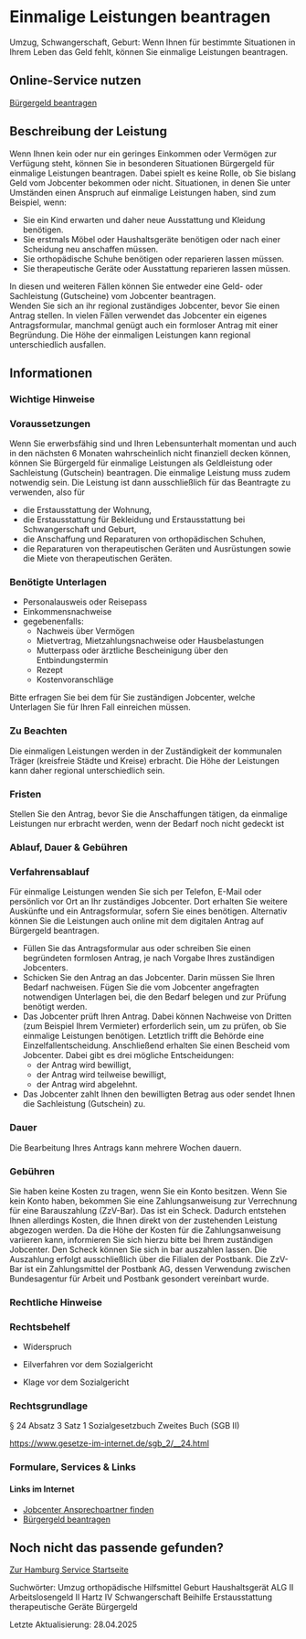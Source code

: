 




Einmalige Leistungen beantragen
===============================

Umzug, Schwangerschaft, Geburt: Wenn Ihnen für bestimmte Situationen in Ihrem Leben das Geld fehlt, können Sie einmalige Leistungen beantragen.

Online-Service nutzen
---------------------

[Bürgergeld beantragen](https://www.arbeitsagentur.de/arbeitslos-arbeit-finden/buergergeld/buergergeld-beantragen)

Beschreibung der Leistung
-------------------------

Wenn Ihnen kein oder nur ein geringes Einkommen oder Vermögen zur Verfügung steht, können Sie in besonderen Situationen Bürgergeld für einmalige Leistungen beantragen. Dabei spielt es keine Rolle, ob Sie bislang Geld vom Jobcenter bekommen oder nicht. Situationen, in denen Sie unter Umständen einen Anspruch auf einmalige Leistungen haben, sind zum Beispiel, wenn:

* Sie ein Kind erwarten und daher neue Ausstattung und Kleidung benötigen.
* Sie erstmals Möbel oder Haushaltsgeräte benötigen oder nach einer Scheidung neu anschaffen müssen.
* Sie orthopädische Schuhe benötigen oder reparieren lassen müssen.
* Sie therapeutische Geräte oder Ausstattung reparieren lassen müssen.

In diesen und weiteren Fällen können Sie entweder eine Geld- oder Sachleistung (Gutscheine) vom Jobcenter beantragen.  
Wenden Sie sich an ihr regional zuständiges Jobcenter, bevor Sie einen Antrag stellen. In vielen Fällen verwendet das Jobcenter ein eigenes Antragsformular, manchmal genügt auch ein formloser Antrag mit einer Begründung. Die Höhe der einmaligen Leistungen kann regional unterschiedlich ausfallen.

Informationen
-------------

### Wichtige Hinweise

### Voraussetzungen

Wenn Sie erwerbsfähig sind und Ihren Lebensunterhalt momentan und auch in den nächsten 6 Monaten wahrscheinlich nicht finanziell decken können, können Sie Bürgergeld für einmalige Leistungen als Geldleistung oder Sachleistung (Gutschein) beantragen. Die einmalige Leistung muss zudem notwendig sein. Die Leistung ist dann ausschließlich für das Beantragte zu verwenden, also für

* die Erstausstattung der Wohnung,
* die Erstausstattung für Bekleidung und Erstausstattung bei Schwangerschaft und Geburt,
* die Anschaffung und Reparaturen von orthopädischen Schuhen,
* die Reparaturen von therapeutischen Geräten und Ausrüstungen sowie die Miete von therapeutischen Geräten.

### Benötigte Unterlagen

* Personalausweis oder Reisepass
* Einkommensnachweise
* gegebenenfalls:
  + Nachweis über Vermögen
  + Mietvertrag, Mietzahlungsnachweise oder Hausbelastungen
  + Mutterpass oder ärztliche Bescheinigung über den Entbindungstermin
  + Rezept
  + Kostenvoranschläge

Bitte erfragen Sie bei dem für Sie zuständigen Jobcenter, welche Unterlagen Sie für Ihren Fall einreichen müssen.

### Zu Beachten

Die einmaligen Leistungen werden in der Zuständigkeit der kommunalen Träger (kreisfreie Städte und Kreise) erbracht. Die Höhe der Leistungen kann daher regional unterschiedlich sein.

### Fristen

Stellen Sie den Antrag, bevor Sie die Anschaffungen tätigen, da einmalige Leistungen nur erbracht werden, wenn der Bedarf noch nicht gedeckt ist

### Ablauf, Dauer & Gebühren

### Verfahrensablauf

Für einmalige Leistungen wenden Sie sich per Telefon, E-Mail oder persönlich vor Ort an Ihr zuständiges Jobcenter. Dort erhalten Sie weitere Auskünfte und ein Antragsformular, sofern Sie eines benötigen. Alternativ können Sie die Leistungen auch online mit dem digitalen Antrag auf Bürgergeld beantragen.

* Füllen Sie das Antragsformular aus oder schreiben Sie einen begründeten formlosen Antrag, je nach Vorgabe Ihres zuständigen Jobcenters.
* Schicken Sie den Antrag an das Jobcenter. Darin müssen Sie Ihren Bedarf nachweisen. Fügen Sie die vom Jobcenter angefragten notwendigen Unterlagen bei, die den Bedarf belegen und zur Prüfung benötigt werden.
* Das Jobcenter prüft Ihren Antrag. Dabei können Nachweise von Dritten (zum Beispiel Ihrem Vermieter) erforderlich sein, um zu prüfen, ob Sie einmalige Leistungen benötigen. Letztlich trifft die Behörde eine Einzelfallentscheidung. Anschließend erhalten Sie einen Bescheid vom Jobcenter. Dabei gibt es drei mögliche Entscheidungen:
  + der Antrag wird bewilligt,
  + der Antrag wird teilweise bewilligt,
  + der Antrag wird abgelehnt.
* Das Jobcenter zahlt Ihnen den bewilligten Betrag aus oder sendet Ihnen die Sachleistung (Gutschein) zu.

### Dauer

Die Bearbeitung Ihres Antrags kann mehrere Wochen dauern.

### Gebühren

Sie haben keine Kosten zu tragen, wenn Sie ein Konto besitzen. Wenn Sie kein Konto haben, bekommen Sie eine Zahlungsanweisung zur Verrechnung für eine Barauszahlung (ZzV-Bar). Das ist ein Scheck. Dadurch entstehen Ihnen allerdings Kosten, die Ihnen direkt von der zustehenden Leistung abgezogen werden. Da die Höhe der Kosten für die Zahlungsanweisung variieren kann, informieren Sie sich hierzu bitte bei Ihrem zuständigen Jobcenter. Den Scheck können Sie sich in bar auszahlen lassen. Die Auszahlung erfolgt ausschließlich über die Filialen der Postbank. Die ZzV-Bar ist ein Zahlungsmittel der Postbank AG, dessen Verwendung zwischen Bundesagentur für Arbeit und Postbank gesondert vereinbart wurde.

### Rechtliche Hinweise

### Rechtsbehelf

  
* Widerspruch
  
* Eilverfahren vor dem Sozialgericht
  
* Klage vor dem Sozialgericht
  

### Rechtsgrundlage

§ 24 Absatz 3 Satz 1 Sozialgesetzbuch Zweites Buch (SGB II)  
  
<https://www.gesetze-im-internet.de/sgb_2/__24.html>

### Formulare, Services & Links

#### Links im Internet

* [Jobcenter Ansprechpartner finden](https://www.arbeitsagentur.de/ueber-uns/ansprechpartner)
* [Bürgergeld beantragen](https://www.arbeitsagentur.de/arbeitslos-arbeit-finden/buergergeld/buergergeld-beantragen)

Noch nicht das passende gefunden?
---------------------------------

 [Zur Hamburg Service Startseite](/service/)

Suchwörter: Umzug orthopädische Hilfsmittel Geburt Haushaltsgerät ALG II Arbeitslosengeld II Hartz IV Schwangerschaft Beihilfe Erstausstattung therapeutische Geräte Bürgergeld

Letzte Aktualisierung: 28.04.2025

